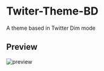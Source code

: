 # Twiter-Theme-BD

A theme based in Twitter Dim mode

## Preview

![preview](https://i.imgur.com/EiTbZ6j.png)

